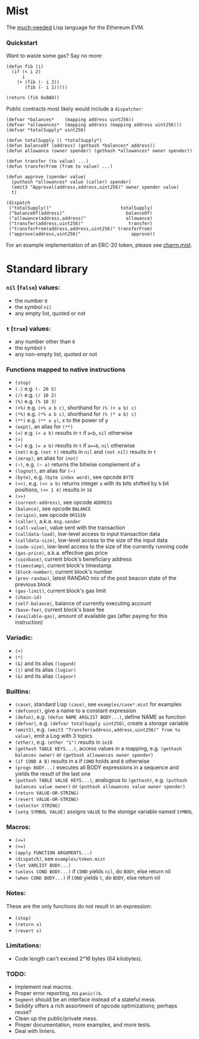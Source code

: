 # Mist

[sad]: ## "that's a joke"
The [much-needed][sad] Lisp language for the Ethereum EVM.

### Quickstart

Want to waste some gas? Say no more:

```Lisp
(defun fib (i)
  (if (< i 2)
      i
    (+ (fib (- i 2))
       (fib (- i 1)))))

(return (fib 0xBAD))
```

Public contracts most likely would include a `dispatcher`:

```Lisp
(defvar *balances*    (mapping address uint256))
(defvar *allowances*  (mapping address (mapping address uint256)))
(defvar *totalSupply* uint256)

(defun totalSupply () *totalSupply*)
(defun balanceOf (address) (gethash *balances* address))
(defun allowance (owner spender) (gethash *allowances* owner spender))

(defun transfer (to value) ...)
(defun transferFrom (from to value) ...)

(defun approve (spender value)
  (puthash *allowances* value (caller) spender)
  (emit3 "Approval(address,address,uint256)" owner spender value)
  t)

(dispatch
 ("totalSupply()"                          totalSupply)
 ("balanceOf(address)"                       balanceOf)
 ("allowance(address,address)"               allowance)
 ("transfer(address,uint256)"                 transfer)
 ("transferFrom(address,address,uint256)" transferFrom)
 ("approve(address,uint256)"                   approve))
```

For an example implementation of an ERC-20 token, please see [charm.mist](examples/charm.mist).

# Standard library

### `nil` (`false`) values:
  - the number `0`
  - the symbol `nil`
  - any empty list, quoted or not

### `t` (`true`) values:
  - any number other than `0`
  - the symbol `t`
  - any non-empty list, quoted or not

### Functions mapped to native instructions
  - `(stop)`
  - `(-)` e.g. `(- 20 5)`
  - `(/)` e.g. `(/ 10 2)`
  - `(%)` e.g. `(% 10 3)`
  - `(+%)` e.g. `(+% a b c)`, shorthand for `(% (+ a b) c)`
  - `(*%)` e.g. `(*% a b c)`, shorthand for `(% (* a b) c)`
  - `(**)` e.g. `(** x y)`, x to the power of y
  - `(expt)`, an alias for `(**)`
  - `(<)` e.g. `(< a b)` results in `t` if `a<b`, `nil` otherwise
  - `(>)`
  - `(=)` e.g. `(= a b)` results in `t` if `a==b`, `nil` otherwise
  - `(not)` e.g. `(not t)` results in `nil` and `(not nil)` results in `t`
  - `(zerop)`, an alias for `(not)`
  - `(~)`, e.g. `(~ a)` returns the bitwise complement of `a`
  - `(lognot)`, an alias for `(~)`
  - `(byte)`, e.g. `(byte index word)`, see opcode `BYTE`
  - `(<<)`, e.g. `(<< a b)` returns integer `a` with its bits shifted by `b` bit positions, `(<< 1 4)` results in `16`
  - `(>>)`
  - `(current-address)`, see opcode `ADDRESS`
  - `(balance)`, see opcode `BALANCE`
  - `(origin)`, see opcode `ORIGIN`
  - `(caller)`, a.k.a. `msg.sender`
  - `(call-value)`, value sent with the transaction
  - `(calldata-load)`, low-level access to input transaction data
  - `(calldata-size)`, low-level access to the size of the input data
  - `(code-size)`, low-level access to the size of the currently running code
  - `(gas-price)`, a.k.a. effective gas price
  - `(coinbase)`, current block's beneficiary address
  - `(timestamp)`, current block's timestamp
  - `(block-number)`, current block's number
  - `(prev-randao)`, latest RANDAO mix of the post beacon state of the previous block
  - `(gas-limit)`, current block's gas limit
  - `(chain-id)`
  - `(self-balance)`, balance of currently executing account
  - `(base-fee)`, current block's base fee
  - `(available-gas)`, amount of available gas (after paying for this instruction)

### Variadic:
  - `(+)`
  - `(*)`
  - `(&)` and its alias `(logand)`
  - `(|)` and its alias `(logior)`
  - `(&)` and its alias `(logxor)`

### Builtins:
  - `(case)`, standard Lisp `(case)`, see `examples/case*.mist` for examples
  - `(defconst)`, give a name to a constant expression
  - `(defun)`, e.g. `(defun NAME ARGLIST BODY...)`, define NAME as function
  - `(defvar)`, e.g. `(defvar totalSupply uint256)`, create a *storage* variable
  - `(emit3)`, e.g. `(emit3 "Transfer(address,address,uint256)" from to value)`, emit a Log with 3 topics
  - `(ether)`, e.g. `(ether "1")` results in `1e18`
  - `(gethash TABLE KEYS...)`, access values in a mapping, e.g. `(gethash balances owner)` or `(gethash allowances owner spender)`
  - `(if COND A B)` results in `A` if `COND` holds and `B` otherwise
  - `(progn BODY...)` executes all BODY expressions in a sequence and yields the result of the last one
  - `(puthash TABLE VALUE KEYS...)`, analogous to `(gethash)`, e.g. `(puthash balances value owner)` or `(puthash allowances value owner spender)`
  - `(return VALUE-OR-STRING)`
  - `(revert VALUE-OR-STRING)`
  - `(selector STRING)`
  - `(setq SYMBOL VALUE)` assigns `VALUE` to the *storage* variable named `SYMBOL`

### Macros:
  - `(<=)`
  - `(>=)`
  - `(apply FUNCTION ARGUMENTS...)`
  - `(dispatch)`, see `examples/token.mist`
  - `(let VARLIST BODY...)`
  - `(unless COND BODY...)` if `COND` yields `nil`, do `BODY`, else return nil
  - `(when COND BODY...)` if `COND` yields `t`, do `BODY`, else return nil

### Notes:

These are the only functions do not result in an expression:
  - `(stop)`
  - `(return x)`
  - `(revert x)`

### Limitations:
  - Code length can't exceed 2^16 bytes (64 kilobytes).

### TODO:
  - Implement real macros.
  - Proper error reporting, no `panic()`s.
  - `Segment` should be an interface instead of a stateful mess.
  - Solidity offers a rich assortment of opcode optimizations; perhaps reuse?
  - Clean up the public/private mess.
  - Proper documentation, more examples, and more tests.
  - Deal with linters.
